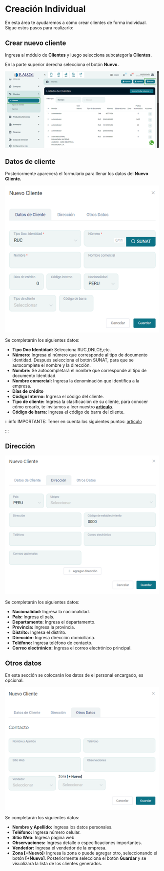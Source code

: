 # Creación Individual

En esta área te ayudaremos a cómo crear clientes de forma individual. Sigue estos pasos para realizarlo:

## Crear nuevo cliente

Ingresa al módulo de **Clientes** y luego selecciona subcategoría **Clientes.**

En la parte superior derecha selecciona el botón **Nuevo.**

![Alt text](img/Clientes_Creacion_Individual_01.jpg)

## Datos de cliente

Posteriormente aparecerá el formulario para llenar los datos del **Nuevo Cliente.**

![Alt text](img/Clientes_Creacion_Individual_02.jpg)

Se completarán los siguientes datos:

* **Tipo Doc Identidad:** Selecciona RUC,DNI,CE,etc.
* **Número:** Ingresa el número que corresponde al  tipo de documento Identidad. Después selecciona el botón SUNAT, para que se autocomplete el nombre y la dirección.
* **Nombre:** Se autocompletará el nombre que corresponde al  tipo de documento Identidad.
* **Nombre comercial:** Ingresa la denominación que identifica a la empresa.
* **Días de crédito**
* **Código Interno:** Ingresa el código del cliente.
* **Tipo de cliente:** Ingresa la clasificación de su cliente, para conocer cómo crearlo, te invitamos a leer nuestro **[artículo](https://manual.uio.la/Pro7/modulos/Esenciales/clientes/Configurar-tipos-de-clientes)**.
* **Código de barra:** Ingresa el código de barra del cliente.

:::info IMPORTANTE:
Tener en cuenta los siguientes puntos: [artículo](https://manual.uio.la/Pro7/guias-adicionales/Consulta-Api)

:::

## Dirección

![Alt text](img/Clientes_Creacion_Individual_03.jpg)

Se completarán los siguientes datos:

* **Nacionalidad:** Ingresa la nacionalidad.
* **País:** Ingresa el país.
* **Departamento:** Ingresa el departamento.
* **Provincia:** Ingresa la provincia.
* **Distrito:** Ingresa el distrito.
* **Dirección:** Ingresa dirección domiciliaria.
* **Teléfono:** Ingresa teléfono de contacto.
* **Correo electrónico:** Ingresa el correo electrónico principal.

## Otros datos

En esta sección se colocarán los datos de el personal encargado, es opcional.

![Alt text](img/Clientes_Creacion_Individual_04.jpg)

Se completarán los siguientes datos:

* **Nombre y Apellido:** Ingresa los datos personales.
* **Teléfono:** Ingresa número celular.
* **Sitio Web:** Ingresa página web.
* **Observaciones:** Ingresa detalle o especificaciones importantes.
* **Vendedor:** Ingresa el vendedor de la empresa.
* **Zona [+Nuevo]:** Ingresa la zona o puede agregar otro, seleccionando el botón **[+Nuevo]**.
Posteriormente selecciona el botón **Guardar** y se visualizará la lista de los clientes generados.
